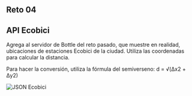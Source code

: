 ## Reto 04
## API Ecobici

Agrega al servidor de Bottle del reto pasado, que muestre en realidad, ubicaciones de estaciones Ecobici de la ciudad. Utiliza las coordenadas para calcular la distancia.

Para hacer la conversión, utiliza la fórmula del semiverseno:
d = √(Δx2 + Δy2)

![JSON Ecobici](./ecobici.png)
